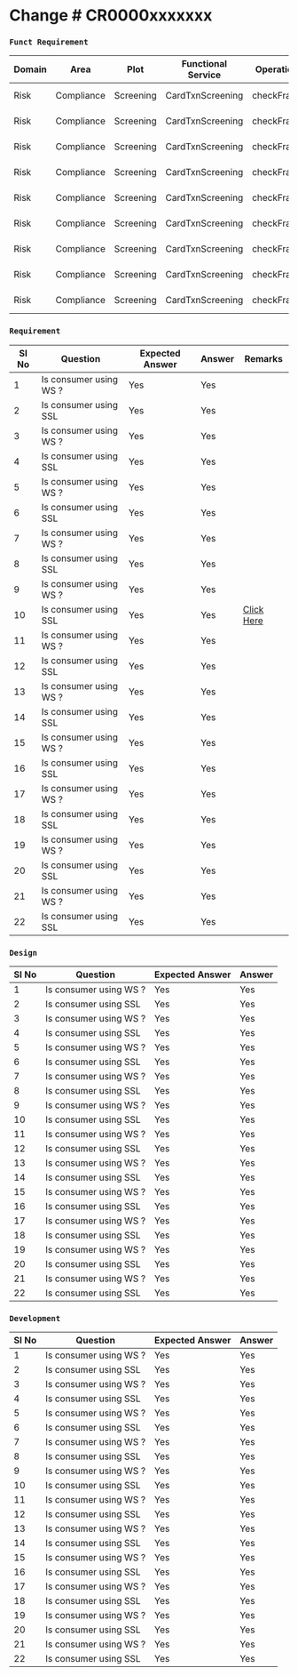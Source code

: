 # Change # **CR0000xxxxxxx**

### `Funct Requirement`
|Domain|Area|Plot|Functional Service|Operation|Version|Payload Version|Scope|
| ----------- | ----------- | ----------- | ----------- | ----------- |----------- | ----------- | ----------- |
|Risk|Compliance|Screening|CardTxnScreening|checkFraud|1.0|1.0|Add vdjv consumer|
|Risk|Compliance|Screening|CardTxnScreening|checkFraud|1.0|1.0|Add vdjv consumer|
|Risk|Compliance|Screening|CardTxnScreening|checkFraud|1.0|1.0|Add vdjv consumer|
|Risk|Compliance|Screening|CardTxnScreening|checkFraud|1.0|1.0|Add vdjv consumer|
|Risk|Compliance|Screening|CardTxnScreening|checkFraud|1.0|1.0|Add vdjv consumer|
|Risk|Compliance|Screening|CardTxnScreening|checkFraud|1.0|1.0|Add vdjv consumer|
|Risk|Compliance|Screening|CardTxnScreening|checkFraud|1.0|1.0|Add vdjv consumer|
|Risk|Compliance|Screening|CardTxnScreening|checkFraud|1.0|1.0|Add vdjv consumer|
|Risk|Compliance|Screening|CardTxnScreening|checkFraud|1.0|1.0|Add vdjv consumer|

### `Requirement`
| Sl No|Question|Expected Answer|Answer|Remarks|
| ----------- | ----------- | ----------- | ----------- | ----------- |
|1| Is consumer using WS ?|Yes|Yes||
|2| Is consumer using SSL |Yes|Yes||
|3| Is consumer using WS ?|Yes|Yes||
|4| Is consumer using SSL |Yes|Yes||
|5| Is consumer using WS ?|Yes|Yes||
|6| Is consumer using SSL |Yes|Yes||
|7| Is consumer using WS ?|Yes|Yes||
|8| Is consumer using SSL |Yes|Yes||
|9| Is consumer using WS ?|Yes|Yes||
|10| Is consumer using SSL |Yes|Yes|[Click Here](https://raw.githubusercontent.com/rahuljl27/dev/master/README.md)|
|11| Is consumer using WS ?|Yes|Yes||
|12| Is consumer using SSL |Yes|Yes||
|13| Is consumer using WS ?|Yes|Yes||
|14| Is consumer using SSL |Yes|Yes||
|15| Is consumer using WS ?|Yes|Yes||
|16| Is consumer using SSL |Yes|Yes||
|17| Is consumer using WS ?|Yes|Yes||
|18| Is consumer using SSL |Yes|Yes||
|19| Is consumer using WS ?|Yes|Yes||
|20| Is consumer using SSL |Yes|Yes||
|21| Is consumer using WS ?|Yes|Yes||
|22| Is consumer using SSL |Yes|Yes||

### `Design`

| Sl No|Question|Expected Answer|Answer|
| ----------- | ----------- | ----------- | ----------- |
|1| Is consumer using WS ?|Yes|Yes|
|2| Is consumer using SSL |Yes|Yes|
|3| Is consumer using WS ?|Yes|Yes|
|4| Is consumer using SSL |Yes|Yes|
|5| Is consumer using WS ?|Yes|Yes|
|6| Is consumer using SSL |Yes|Yes|
|7| Is consumer using WS ?|Yes|Yes|
|8| Is consumer using SSL |Yes|Yes|
|9| Is consumer using WS ?|Yes|Yes|
|10| Is consumer using SSL |Yes|Yes|
|11| Is consumer using WS ?|Yes|Yes|
|12| Is consumer using SSL |Yes|Yes|
|13| Is consumer using WS ?|Yes|Yes|
|14| Is consumer using SSL |Yes|Yes|
|15| Is consumer using WS ?|Yes|Yes|
|16| Is consumer using SSL |Yes|Yes|
|17| Is consumer using WS ?|Yes|Yes|
|18| Is consumer using SSL |Yes|Yes|
|19| Is consumer using WS ?|Yes|Yes|
|20| Is consumer using SSL |Yes|Yes|
|21| Is consumer using WS ?|Yes|Yes|
|22| Is consumer using SSL |Yes|Yes|

### `Development`

| Sl No|Question|Expected Answer|Answer|
| ----------- | ----------- | ----------- | ----------- |
|1| Is consumer using WS ?|Yes|Yes|
|2| Is consumer using SSL |Yes|Yes|
|3| Is consumer using WS ?|Yes|Yes|
|4| Is consumer using SSL |Yes|Yes|
|5| Is consumer using WS ?|Yes|Yes|
|6| Is consumer using SSL |Yes|Yes|
|7| Is consumer using WS ?|Yes|Yes|
|8| Is consumer using SSL |Yes|Yes|
|9| Is consumer using WS ?|Yes|Yes|
|10| Is consumer using SSL |Yes|Yes|
|11| Is consumer using WS ?|Yes|Yes|
|12| Is consumer using SSL |Yes|Yes|
|13| Is consumer using WS ?|Yes|Yes|
|14| Is consumer using SSL |Yes|Yes|
|15| Is consumer using WS ?|Yes|Yes|
|16| Is consumer using SSL |Yes|Yes|
|17| Is consumer using WS ?|Yes|Yes|
|18| Is consumer using SSL |Yes|Yes|
|19| Is consumer using WS ?|Yes|Yes|
|20| Is consumer using SSL |Yes|Yes|
|21| Is consumer using WS ?|Yes|Yes|
|22| Is consumer using SSL |Yes|Yes|
